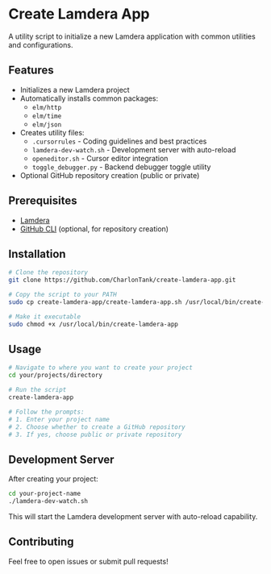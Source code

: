 # Create Lamdera App

A utility script to initialize a new Lamdera application with common utilities and configurations.

## Features

- Initializes a new Lamdera project
- Automatically installs common packages:
  - `elm/http`
  - `elm/time`
  - `elm/json`
- Creates utility files:
  - `.cursorrules` - Coding guidelines and best practices
  - `lamdera-dev-watch.sh` - Development server with auto-reload
  - `openeditor.sh` - Cursor editor integration
  - `toggle_debugger.py` - Backend debugger toggle utility
- Optional GitHub repository creation (public or private)

## Prerequisites

- [Lamdera](https://lamdera.com/)
- [GitHub CLI](https://cli.github.com/) (optional, for repository creation)

## Installation

```bash
# Clone the repository
git clone https://github.com/CharlonTank/create-lamdera-app.git

# Copy the script to your PATH
sudo cp create-lamdera-app/create-lamdera-app.sh /usr/local/bin/create-lamdera-app

# Make it executable
sudo chmod +x /usr/local/bin/create-lamdera-app
```

## Usage

```bash
# Navigate to where you want to create your project
cd your/projects/directory

# Run the script
create-lamdera-app

# Follow the prompts:
# 1. Enter your project name
# 2. Choose whether to create a GitHub repository
# 3. If yes, choose public or private repository
```

## Development Server

After creating your project:

```bash
cd your-project-name
./lamdera-dev-watch.sh
```

This will start the Lamdera development server with auto-reload capability.

## Contributing

Feel free to open issues or submit pull requests!

